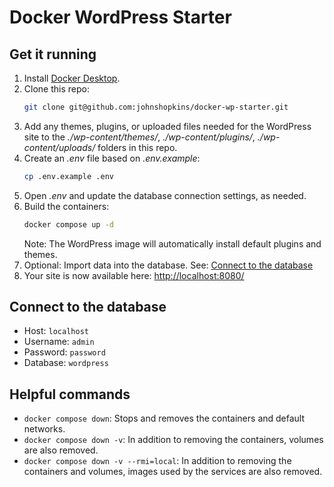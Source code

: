 # Docker WordPress Starter

## Get it running

1. Install [Docker Desktop](https://docs.docker.com/desktop/).
1. Clone this repo:
    ```bash
    git clone git@github.com:johnshopkins/docker-wp-starter.git
    ```
1. Add any themes, plugins, or uploaded files needed for the WordPress site to the _./wp-content/themes/_, _./wp-content/plugins/_, _./wp-content/uploads/_ folders in this repo.
1. Create an _.env_ file based on _.env.example_:
   ```bash
   cp .env.example .env
   ```
1. Open _.env_ and update the database connection settings, as needed.
1. Build the containers:
    ```bash
    docker compose up -d
    ```
    Note: The WordPress image will automatically install default plugins and themes.
1. Optional: Import data into the database. See: [Connect to the database](#connect-to-the-database)
1. Your site is now available here: [http://localhost:8080/](http://localhost:8080/)

## Connect to the database

* Host: `localhost`
* Username: `admin`
* Password: `password`
* Database: `wordpress`

## Helpful commands

* `docker compose down`: Stops and removes the containers and default networks.
* `docker compose down -v`: In addition to removing the containers, volumes are also removed.
* `docker compose down -v --rmi=local`: In addition to removing the containers and volumes, images used by the services are also removed.
